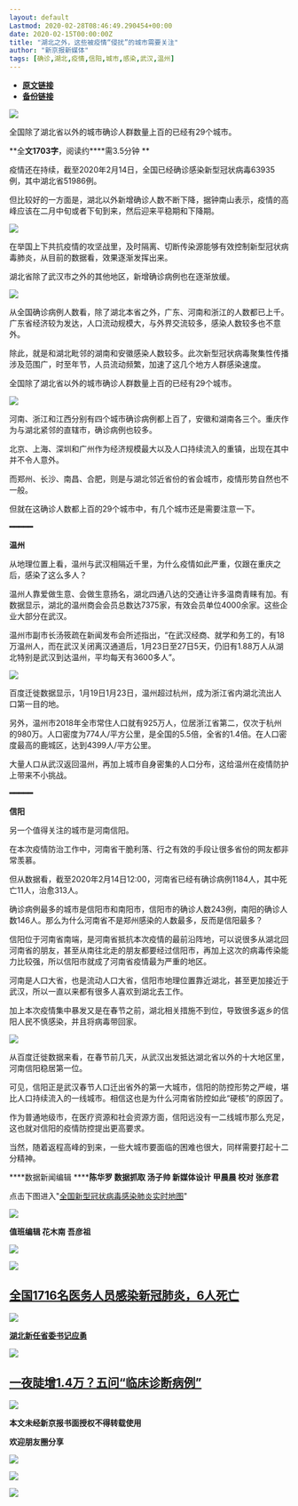 ```yaml
---
layout: default
Lastmod: 2020-02-28T08:46:49.290454+00:00
date: 2020-02-15T00:00:00Z
title: "湖北之外，这些被疫情“侵扰”的城市需要关注"
author: "新京报新媒体"
tags: [确诊,湖北,疫情,信阳,城市,感染,武汉,温州]
---
```


* [**原文链接**](http://mp.weixin.qq.com/s?__biz=MzU2MzA2ODk3Nw==&mid=2247550374&idx=1&sn=fa733f35b26f7c7f9510f430643f384f&chksm=fc5dacf8cb2a25ee1b4a504750e4884bf9ece7f7b6e2ce70a7c54d813f6595b69bef8260d603#rd)
* [**备份链接**](https://archive.ph/6N6Mr)


![](/images/post/f0d2ef9e58baad41a7955b02ba3e1a9a.jpg)

全国除了湖北省以外的城市确诊人群数量上百的已经有29个城市。

**全****文1703字****，阅读约****需3.5分钟 **

疫情还在持续，截至2020年2月14日，全国已经确诊感染新型冠状病毒63935例，其中湖北省51986例。

但比较好的一方面是，湖北以外新增确诊人数不断下降，据钟南山表示，疫情的高峰应该在二月中旬或者下旬到来，然后迎来平稳期和下降期。

![](/images/post/cd225e73994d15dfe9398af0f898dec9.jpg)

在举国上下共抗疫情的攻坚战里，及时隔离、切断传染源能够有效控制新型冠状病毒肺炎，从目前的数据看，效果逐渐发挥出来。

湖北省除了武汉市之外的其他地区，新增确诊病例也在逐渐放缓。

![](/images/post/a658f4a4c72f9f03a4d94bffeba68075.jpg)

从全国确诊病例人数看，除了湖北本省之外，广东、河南和浙江的人数都已上千。广东省经济较为发达，人口流动规模大，与外界交流较多，感染人数较多也不意外。

除此，就是和湖北毗邻的湖南和安徽感染人数较多。此次新型冠状病毒聚集性传播涉及范围广，时至年节，人员流动频繁，加速了这几个地方人群感染速度。

全国除了湖北省以外的城市确诊人群数量上百的已经有29个城市。

![](/images/post/e288627b354cf39812b0b46225c44de3.jpg)

河南、浙江和江西分别有四个城市确诊病例都上百了，安徽和湖南各三个。重庆作为与湖北紧邻的直辖市，确诊病例也较多。

北京、上海、深圳和广州作为经济规模最大以及人口持续流入的重镇，出现在其中并不令人意外。

而郑州、长沙、南昌、合肥，则是与湖北邻近省份的省会城市，疫情形势自然也不一般。

但就在这确诊人数都上百的29个城市中，有几个城市还是需要注意一下。

**━━━━━**  

**温州**

从地理位置上看，温州与武汉相隔近千里，为什么疫情如此严重，仅跟在重庆之后，感染了这么多人？

温州人靠爱做生意、会做生意扬名，湖北四通八达的交通让许多温商青睐有加。有数据显示，湖北的温州商会会员总数达7375家，有效会员单位4000余家。这些企业大部分在武汉。

温州市副市长汤筱疏在新闻发布会所述指出，“在武汉经商、就学和务工的，有18万温州人，而在武汉关闭离汉通道后，1月23日至27日5天，仍旧有1.88万人从湖北特别是武汉到达温州，平均每天有3600多人”。

![](/images/post/867b4e00af4191f1cbc95c33ae519185.jpg)

百度迁徙数据显示，1月19日1月23日，温州超过杭州，成为浙江省内湖北流出人口第一目的地。

另外，温州市2018年全市常住人口就有925万人，位居浙江省第二，仅次于杭州的980万。人口密度为774人/平方公里，是全国的5.5倍，全省的1.4倍。在人口密度最高的鹿城区，达到4399人/平方公里。

大量人口从武汉返回温州，再加上城市自身密集的人口分布，这给温州在疫情防护上带来不小挑战。

**━━━━━**  

**信阳**

另一个值得关注的城市是河南信阳。

在本次疫情防治工作中，河南省干脆利落、行之有效的手段让很多省份的网友都非常羡慕。

但从数据看，截至2020年2月14日12:00，河南省已经有确诊病例1184人，其中死亡11人，治愈313人。

确诊病例最多的城市是信阳市和南阳市，信阳市的确诊人数243例，南阳的确诊人数146人。那么为什么河南省不是郑州感染的人数最多，反而是信阳最多？

信阳位于河南省南端，是河南省抵抗本次疫情的最前沿阵地，可以说很多从湖北回河南省的朋友，甚至从南往北走的朋友都要经过信阳市，再加上这次的病毒传染能力比较强，所以信阳市就成了河南省疫情最为严重的地区。

河南是人口大省，也是流动人口大省，信阳市地理位置靠近湖北，甚至更加接近于武汉，所以一直以来都有很多人喜欢到湖北去工作。

加上本次疫情集中暴发又是在春节之前，湖北相关措施不到位，导致很多返乡的信阳人民不慎感染，并且将病毒带回家。

![](/images/post/b3c753bacb6271777023826f555d9354.jpg)

从百度迁徙数据来看，在春节前几天，从武汉出发抵达湖北省以外的十大地区里，河南信阳稳居第一位。

可见，信阳正是武汉春节人口迁出省外的第一大城市，信阳的防控形势之严峻，堪比人口持续流入的一线城市。相信这也是为什么河南省防控如此“硬核”的原因了。

作为普通地级市，在医疗资源和社会资源方面，信阳远没有一二线城市那么充足，这也就对信阳的疫情防控提出更高要求。

当然，随着返程高峰的到来，一些大城市要面临的困难也很大，同样需要打起十二分精神。

****数据新闻编辑 ********陈华罗 数据抓取 汤子帅 新媒体设计 甲晨晨 校对 张彦君****

点击下图进入"[全国新型冠状病毒感染肺炎实时地图](https://m.bjnews.com.cn/zhuanti/2020feiyan/)"

[![](/images/post/870fd10b640b94a8eea321e49c99781f.jpg)](https://m.bjnews.com.cn/zhuanti/2020feiyan/)

****值班编辑 花木南 吾彦祖****  

[![](/images/post/09a36834030337336c8322173e65ce2d.jpg)](http://xjbapp.bjnews.com.cn/?qdid=1e)

[![](/images/post/5573e842b079f0cc67902160e1cc67c1.jpg)](http://mp.weixin.qq.com/s?__biz=MzU2MzA2ODk3Nw==&mid=2247550128&idx=1&sn=2266d12568cc43173723f8d8cde9d37b&chksm=fc5dadeecb2a24f868d0225e05ad9e4c48023a79c1664b1b68dc35526636d0906907fae39e54&scene=21#wechat_redirect)

[**全国1716名医务人员感染新冠肺炎，6人死亡**](http://mp.weixin.qq.com/s?__biz=MzU2MzA2ODk3Nw==&mid=2247550128&idx=1&sn=2266d12568cc43173723f8d8cde9d37b&chksm=fc5dadeecb2a24f868d0225e05ad9e4c48023a79c1664b1b68dc35526636d0906907fae39e54&scene=21#wechat_redirect)
---------------------------------------------------------------------------------------------------------------------------------------------------------------------------------------------------------------------------------------------------

[![](/images/post/e3fc0cd107006af5a475fd85a7233616.jpg)](http://mp.weixin.qq.com/s?__biz=MzU2MzA2ODk3Nw==&mid=2247549739&idx=2&sn=8f27af61f72f10ebcca4b6d1c029994a&chksm=fc5daa75cb2a23630a8b1bbaedcccde56ff1db755a0f84e5c725fe8202b15c75e8e197206a4b&scene=21#wechat_redirect)

[**湖北新任省委书记应勇**](http://mp.weixin.qq.com/s?__biz=MzU2MzA2ODk3Nw==&mid=2247549739&idx=2&sn=8f27af61f72f10ebcca4b6d1c029994a&chksm=fc5daa75cb2a23630a8b1bbaedcccde56ff1db755a0f84e5c725fe8202b15c75e8e197206a4b&scene=21#wechat_redirect)  

[![](/images/post/e09b0e1b4f074981c66b527811b88fc6.jpg)](http://mp.weixin.qq.com/s?__biz=MzU2MzA2ODk3Nw==&mid=2247549776&idx=1&sn=d3a90c8e6cb6b6833a542c5d5ba38d97&chksm=fc5daa0ecb2a2318495b5e9aa75c72d04c20695b36bf2682abba4d76f8a448bfd522d2bc2a13&scene=21#wechat_redirect)

[**一夜陡增1.4万？**](http://mp.weixin.qq.com/s?__biz=MzU2MzA2ODk3Nw==&mid=2247549776&idx=1&sn=d3a90c8e6cb6b6833a542c5d5ba38d97&chksm=fc5daa0ecb2a2318495b5e9aa75c72d04c20695b36bf2682abba4d76f8a448bfd522d2bc2a13&scene=21#wechat_redirect)[**五问“临床诊断病例”**](http://mp.weixin.qq.com/s?__biz=MzU2MzA2ODk3Nw==&mid=2247549776&idx=1&sn=d3a90c8e6cb6b6833a542c5d5ba38d97&chksm=fc5daa0ecb2a2318495b5e9aa75c72d04c20695b36bf2682abba4d76f8a448bfd522d2bc2a13&scene=21#wechat_redirect)
-----------------------------------------------------------------------------------------------------------------------------------------------------------------------------------------------------------------------------------------------------------------------------------------------------------------------------------------------------------------------------------------------------------------------------------------------------------------------------

![](/images/post/4e8f42094a1a63e0330a20b461fc84d3.jpg)

**本文****未经新京报书面授权****不得转载使用**

**欢迎朋友圈分享**

![](/images/post/6286a4dd6e0b978b153d109a772842ea.jpg)

![](/images/post/a5ea3516f4a5dcbcbc2f140615207267.jpg)

[![](/images/post/dcbd5178de9f6d2a83822210bfe456df.jpg)](https://appd.evergrande.com/makePost_pro/index.html#/page?jsUrl=hftwz0213&channel=987)

